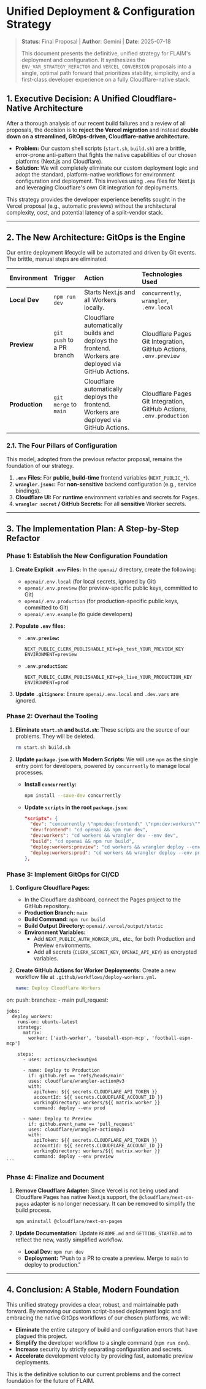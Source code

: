 # Unified Deployment & Configuration Strategy

> **Status**: Final Proposal | **Author**: Gemini | **Date**: 2025-07-18
>
> This document presents the definitive, unified strategy for FLAIM's deployment and configuration. It synthesizes the `ENV_VAR_STRATEGY_REFACTOR` and `VERCEL_CONVERSION` proposals into a single, optimal path forward that prioritizes stability, simplicity, and a first-class developer experience on a fully Cloudflare-native stack.

## 1. Executive Decision: A Unified Cloudflare-Native Architecture

After a thorough analysis of our recent build failures and a review of all proposals, the decision is to **reject the Vercel migration** and instead **double down on a streamlined, GitOps-driven, Cloudflare-native architecture.**

-   **Problem:** Our custom shell scripts (`start.sh`, `build.sh`) are a brittle, error-prone anti-pattern that fights the native capabilities of our chosen platforms (Next.js and Cloudflare).
-   **Solution:** We will completely eliminate our custom deployment logic and adopt the standard, platform-native workflows for environment configuration and deployment. This involves using `.env` files for Next.js and leveraging Cloudflare's own Git integration for deployments.

This strategy provides the developer experience benefits sought in the Vercel proposal (e.g., automatic previews) without the architectural complexity, cost, and potential latency of a split-vendor stack.

---

## 2. The New Architecture: GitOps is the Engine

Our entire deployment lifecycle will be automated and driven by Git events. The brittle, manual steps are eliminated.

| Environment | Trigger | Action | Technologies Used |
| :--- | :--- | :--- | :--- |
| **Local Dev** | `npm run dev` | Starts Next.js and all Workers locally. | `concurrently`, `wrangler`, `.env.local` |
| **Preview** | `git push` to a PR branch | Cloudflare automatically builds and deploys the frontend. Workers are deployed via GitHub Actions. | Cloudflare Pages Git Integration, GitHub Actions, `.env.preview` |
| **Production** | `git merge` to `main` | Cloudflare automatically deploys the frontend. Workers are deployed via GitHub Actions. | Cloudflare Pages Git Integration, GitHub Actions, `.env.production` |

### 2.1. The Four Pillars of Configuration

This model, adopted from the previous refactor proposal, remains the foundation of our strategy.

1.  **`.env` Files:** For **public, build-time** frontend variables (`NEXT_PUBLIC_*`).
2.  **`wrangler.jsonc`:** For **non-sensitive** backend configuration (e.g., service bindings).
3.  **Cloudflare UI:** For **runtime** environment variables and secrets for Pages.
4.  **`wrangler secret` / GitHub Secrets:** For all **sensitive** Worker secrets.

---

## 3. The Implementation Plan: A Step-by-Step Refactor

### Phase 1: Establish the New Configuration Foundation

1.  **Create Explicit `.env` Files:** In the `openai/` directory, create the following:
    *   `openai/.env.local` (for local secrets, ignored by Git)
    *   `openai/.env.preview` (for preview-specific public keys, committed to Git)
    *   `openai/.env.production` (for production-specific public keys, committed to Git)
    *   `openai/.env.example` (to guide developers)

2.  **Populate `.env` files:**
    *   **`.env.preview`:**
        ```env
        NEXT_PUBLIC_CLERK_PUBLISHABLE_KEY=pk_test_YOUR_PREVIEW_KEY
        ENVIRONMENT=preview
        ```
    *   **`.env.production`:**
        ```env
        NEXT_PUBLIC_CLERK_PUBLISHABLE_KEY=pk_live_YOUR_PRODUCTION_KEY
        ENVIRONMENT=prod
        ```

3.  **Update `.gitignore`:** Ensure `openai/.env.local` and `.dev.vars` are ignored.

### Phase 2: Overhaul the Tooling

1.  **Eliminate `start.sh` and `build.sh`:** These scripts are the source of our problems. They will be deleted.
    ```bash
    rm start.sh build.sh
    ```

2.  **Update `package.json` with Modern Scripts:** We will use `npm` as the single entry point for developers, powered by `concurrently` to manage local processes.

    *   **Install `concurrently`:**
        ```bash
        npm install --save-dev concurrently
        ```
    *   **Update `scripts` in the root `package.json`:**
        ```json
        "scripts": {
          "dev": "concurrently \"npm:dev:frontend\" \"npm:dev:workers\"",
          "dev:frontend": "cd openai && npm run dev",
          "dev:workers": "cd workers && wrangler dev --env dev",
          "build": "cd openai && npm run build",
          "deploy:workers:preview": "cd workers && wrangler deploy --env preview",
          "deploy:workers:prod": "cd workers && wrangler deploy --env prod"
        },
        ```

### Phase 3: Implement GitOps for CI/CD

1.  **Configure Cloudflare Pages:**
    *   In the Cloudflare dashboard, connect the Pages project to the GitHub repository.
    *   **Production Branch:** `main`
    *   **Build Command:** `npm run build`
    *   **Build Output Directory:** `openai/.vercel/output/static`
    *   **Environment Variables:**
        *   Add `NEXT_PUBLIC_AUTH_WORKER_URL`, etc., for both Production and Preview environments.
        *   Add all secrets (`CLERK_SECRET_KEY`, `OPENAI_API_KEY`) as encrypted variables.

2.  **Create GitHub Actions for Worker Deployments:** Create a new workflow file at `.github/workflows/deploy-workers.yml`.

    ```yaml
    name: Deploy Cloudflare Workers

on:
      push:
        branches:
          - main
      pull_request:

    jobs:
      deploy_workers:
        runs-on: ubuntu-latest
        strategy:
          matrix:
            worker: ['auth-worker', 'baseball-espn-mcp', 'football-espn-mcp']

        steps:
          - uses: actions/checkout@v4

          - name: Deploy to Production
            if: github.ref == 'refs/heads/main'
            uses: cloudflare/wrangler-action@v3
            with:
              apiToken: ${{ secrets.CLOUDFLARE_API_TOKEN }}
              accountId: ${{ secrets.CLOUDFLARE_ACCOUNT_ID }}
              workingDirectory: workers/${{ matrix.worker }}
              command: deploy --env prod

          - name: Deploy to Preview
            if: github.event_name == 'pull_request'
            uses: cloudflare/wrangler-action@v3
            with:
              apiToken: ${{ secrets.CLOUDFLARE_API_TOKEN }}
              accountId: ${{ secrets.CLOUDFLARE_ACCOUNT_ID }}
              workingDirectory: workers/${{ matrix.worker }}
              command: deploy --env preview
    ```

### Phase 4: Finalize and Document

1.  **Remove Cloudflare Adapter:** Since Vercel is not being used and Cloudflare Pages has native Next.js support, the `@cloudflare/next-on-pages` adapter is no longer necessary. It can be removed to simplify the build process.
    ```bash
    npm uninstall @cloudflare/next-on-pages
    ```

2.  **Update Documentation:** Update `README.md` and `GETTING_STARTED.md` to reflect the new, vastly simplified workflow.
    *   **Local Dev:** `npm run dev`
    *   **Deployment:** "Push to a PR to create a preview. Merge to `main` to deploy to production."

---

## 4. Conclusion: A Stable, Modern Foundation

This unified strategy provides a clear, robust, and maintainable path forward. By removing our custom script-based deployment logic and embracing the native GitOps workflows of our chosen platforms, we will:

*   **Eliminate** the entire category of build and configuration errors that have plagued this project.
*   **Simplify** the developer workflow to a single command (`npm run dev`).
*   **Increase** security by strictly separating configuration and secrets.
*   **Accelerate** development velocity by providing fast, automatic preview deployments.

This is the definitive solution to our current problems and the correct foundation for the future of FLAIM.
